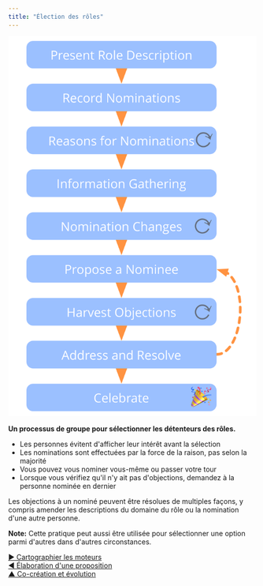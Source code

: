 ```yaml
---
title: "Élection des rôles"
---
```



![right,fit](img/agreements/selection.png)

**Un processus de groupe pour sélectionner les détenteurs des rôles.**

- Les personnes évitent d'afficher leur intérêt avant la sélection
- Les nominations sont effectuées par la force de la raison, pas selon la majorité
- Vous pouvez vous nominer vous-même ou passer votre tour
- Lorsque vous vérifiez qu'il n'y ait pas d'objections, demandez à la personne nominée en dernier

Les objections à un nominé peuvent être résolues de multiples façons, y compris amender les descriptions du domaine du rôle ou la nomination d'une autre personne.

**Note:** Cette pratique peut aussi être utilisée pour sélectionner une option parmi d'autres dans d'autres circonstances.

[&#9654; Cartographier les moteurs](driver-mapping.html)<br/>[&#9664; Élaboration d'une proposition](proposal-forming.html)<br/>[&#9650; Co-création et évolution](co-creation-and-evolution.html)

